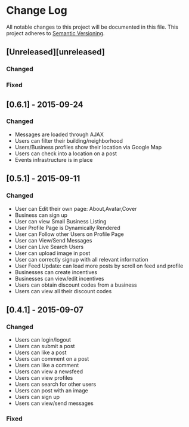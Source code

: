 # Change Log
All notable changes to this project will be documented in this file.
This project adheres to [Semantic Versioning](http://semver.org/).

## [Unreleased][unreleased]
### Changed

### Fixed

## [0.6.1] - 2015-09-24
### Changed
- Messages are loaded through AJAX
- Users can filter their building/neighborhood
- Users/Business profiles show their location via Google Map
- Users can check into a location on a post
- Events infrastructure is in place

## [0.5.1] - 2015-09-11
### Changed
- User can Edit their own page: About,Avatar,Cover
- Business can sign up
- User can view Small Business Listing
- User Profile Page is Dynamically Rendered
- User can Follow other Users on Profile Page
- User can View/Send Messages
- User can Live Search Users
- User can upload image in post
- User can correctly signup with all relevant information
- User Feed Update: can load more posts by scroll on feed and profile
- Businesses can create incentives
- Businesses can view/edit incentives
- Users can obtain discount codes from a business
- Users can view all their discount codes


## [0.4.1] - 2015-09-07
### Changed
- Users can login/logout
- Users can submit a post
- Users can like a post
- Users can comment on a post
- Users can like a comment
- Users can view a newsfeed
- Users can view profiles
- Users can search for other users
- Users can post with an image
- Users can sign up
- Users can view/send messages

### Fixed